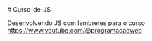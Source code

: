 <base target="_blank">
# Curso-de-JS

Desenvolvendo JS com lembretes para o curso
<https://www.youtube.com/@programacaoweb>
